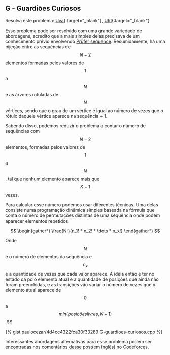 
## G - Guardiões Curiosos

Resolva este problema:
[Uva][uva-12956]{:target="_blank"},
[URI][uri-1937]{:target="_blank"}

Esse problema pode ser resolvido com uma grande variedade de abordagens,
acredito que a mais simples delas precisava de um conhecimento prévio
envolvendo [Prüfer sequence][wkp-prufer]. Resumidamente, há uma bijeção
entre as sequências de $$N-2$$ elementos formadas pelos valores de $$1$$ a
$$N$$ e as árvores rotuladas de $$N$$ vértices, sendo que o grau de um
vértice é igual ao número de vezes que o rótulo daquele vértice aparece
na sequência + 1.

Sabendo disso, podemos reduzir o problema a contar o número de sequências
com $$N-2$$ elementos, formadas pelos valores de $$1$$ a $$N$$, tal que nenhum
elemento aparece mais que $$K-1$$ vezes.

Para calcular esse número podemos usar diferentes técnicas. Uma delas consiste
numa programação dinâmica simples baseada na fórmula que conta o número de
permutações distintas de uma sequência onde podem aparecer elementos repetidos:

$$
\begin{gather*}
	\frac{N!}{n_1! * n_2! * \dots * n_x!}
\end{gather*}
$$

Onde $$N$$ é o número de elementos da sequência e $$n_x$$ é a quantidade de vezes
que cada valor aparece. A idéia então é ter no estado da pd o elemento atual e a
quantidade de posições que ainda não foram preenchidas, e as transições vão variar
o número de vezes que o elemento atual aparece de $$0$$ a $$min(posições livres, K-1)$$.$$

{% gist paulocezar/4d4cc4322fca30f33289 G-guardioes-curiosos.cpp %}

Interessantes abordagens alternativas para esse problema podem ser encontradas
nos comentários [desse post][cf-solucoes](em inglês) no Codeforces.

[uva-12956]:	https://uva.onlinejudge.org/index.php?option=onlinejudge&page=show_problem&problem=4835
[uri-1937]:		https://www.urionlinejudge.com.br/judge/pt/problems/view/1937
[wkp-prufer]:	https://en.wikipedia.org/wiki/Pr%C3%BCfer_sequence
[cf-solucoes]:	http://codeforces.com/blog/entry/20335